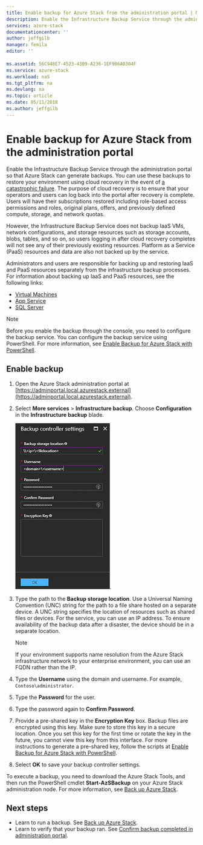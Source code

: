```yaml
---
title: Enable backup for Azure Stack from the administration portal | Microsoft Docs
description: Enable the Infrastructure Backup Service through the administration portal so that Azure Stack can be restored if there is a failure.
services: azure-stack
documentationcenter: ''
author: jeffgilb
manager: femila
editor: ''

ms.assetid: 56C948E7-4523-43B9-A236-1EF906A0304F
ms.service: azure-stack
ms.workload: naS
ms.tgt_pltfrm: na
ms.devlang: na
ms.topic: article
ms.date: 05/11/2018
ms.author: jeffgilb
---
```

# Enable backup for Azure Stack from the administration portal
Enable the Infrastructure Backup Service through the administration portal so that Azure Stack can generate backups. You can use these backups to restore your environment using cloud recovery in the event of [a catastrophic failure](.\azure-stack-backup-recover-data.md). The purpose of cloud recovery is to ensure that your operators and users can log back into the portal after recovery is complete. Users will have their subscriptions restored including role-based access permissions and roles, original plans, offers, and previously defined compute, storage, and network quotas.

However, the Infrastructure Backup Service does not backup IaaS VMs, network configurations, and storage resources such as storage accounts, blobs, tables, and so on, so users logging in after cloud recovery completes will not see any of their previously existing resources. Platform as a Service (PaaS) resources and data are also not backed up by the service. 

Administrators and users are responsible for backing up and restoring IaaS and PaaS resources separately from the infrastructure backup processes. For information about backing up IaaS and PaaS resources, see the following links:

- [Virtual Machines](https://docs.microsoft.com/azure/azure-stack/user/azure-stack-manage-vm-protect)
- [App Service](https://docs.microsoft.com/azure/app-service/web-sites-backup)
- [SQL Server](https://docs.microsoft.com/azure/virtual-machines/windows/sql/virtual-machines-windows-sql-server-iaas-overview)


> [!Note]  
> Before you enable the backup through the console, you need to configure the backup service. You can configure the backup service using PowerShell. For more information, see [Enable Backup for Azure Stack with PowerShell](azure-stack-backup-enable-backup-powershell.md).

## Enable backup

1. Open the Azure Stack administration portal at [https://adminportal.local.azurestack.external](https://adminportal.local.azurestack.external).
2. Select **More services** > **Infrastructure backup**. Choose **Configuration** in the **Infrastructure backup** blade.

    ![Azure Stack - Backup controller settings](media\azure-stack-backup\azure-stack-backup-settings.png).

3. Type the path to the **Backup storage location**. Use a Universal Naming Convention (UNC) string for the path to a file share hosted on a separate device. A UNC string specifies the location of resources such as shared files or devices. For the service, you can use an IP address. To ensure availability of the backup data after a disaster, the  device should be in a separate location.
    > [!Note]  
    > If your environment supports name resolution from the Azure Stack infrastructure network to your enterprise environment, you can use an FQDN rather than the IP.
4. Type the **Username** using the domain and username. For example, `Contoso\administrator`.
5. Type the **Password** for the user.
5. Type the password again to **Confirm Password**.
6. Provide a pre-shared key in the **Encryption Key** box. Backup files are encrypted using this key. Make sure to store this key in a secure location. Once you set this key for the first time or rotate the key in the future, you cannot view this key from this interface. For more instructions to generate a pre-shared key, follow the scripts at [Enable Backup for Azure Stack with PowerShell](azure-stack-backup-enable-backup-powershell.md#generate-a-new-encryption-key). 
7. Select **OK** to save your backup controller settings.

To execute a backup, you need to download the Azure Stack Tools, and then run the PowerShell cmdlet **Start-AzSBackup** on your Azure Stack administration node. For more information, see [Back up Azure Stack](azure-stack-backup-back-up-azure-stack.md ).

## Next steps

- Learn to run a backup. See [Back up Azure Stack](azure-stack-backup-back-up-azure-stack.md ).
- Learn to verify that your backup ran. See [Confirm backup completed in administration portal](azure-stack-backup-back-up-azure-stack.md).
